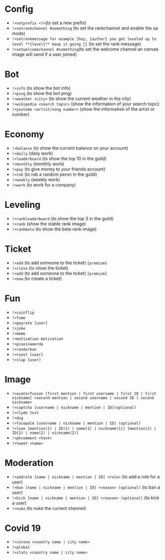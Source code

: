 # Config

+ `!>setprefix <?>`(to set a new prefix)
+ `!>setrankchannel #something` (to set the rankchannel and enable the xp mode)
+ `!>setrankmessage for example [hey, {author} you get leveled up to level **{level}** keep it going 🥳]` (to set the rank message)
+ `!>setwelcomechannel #something`(to set the welcome channel an canvas image will send if a user joined)

# Bot
+ `!>info` (to show the bot info)
+ `!>ping` (to show the bot ping)
+ `!>weather <city>` (to show the current weather in the city)
+ `!>wikipedia <search topic>` (show the information of your search topic)
+ `!>youtube <artist/song number>` (show the information of the artist or number)

# Economy
+ `!>balance` (to show the current balance on your account)
+ `!>daily` (daily work)
+ `!>leaderboard` (to show the top 10 in the guild)
+ `!>monthly` (monthly work)
+ `!>pay` (to give money to your friends account)
+ `!>rob` (to rob a random peron in the guild)
+ `!>weekly` (weekly work)
+ `!>work` (to work for a company)

# Leveling
+ `!>rankleaderboard` (to show the top 3 in the guild)
+ `!>rank` (show the stable rank image)
+ `!>rankbeta` (to show the beta rank image)

# Ticket
+ `!>add` (to add someone to the ticket) `[premium]`
+ `!>close` (to close the ticket)
+ `!>add` (to add someone to the ticket) `[premium]`
+ `!>new` (to create a ticket)

# Fun
+ `!>coinflip`
+ `!>fume`
+ `!>gayrate [user]`
+ `!>joke`
+ `!>meme`
+ `!>motivation motivation`
+ `!>piseinamerda`
+ `!>randurban`
+ `!>roast [user]`
+ `!>slap [user]`

# Image
+ `!>avatarfusion [first mention | first username | first ID | first nickname] <second mention | second username | second ID | second nickname>`
+ `!>captcha [username | nickname | mention | ID](optional)`
+ `!>clyde text`
+ `!>dog`
+ `!>facepalm [username | nickname | mention | ID] (optional)`
+ `!>love [mention(1) | ID(1) | name(1) | nickname(1)] [mention(2) | ID(2) | name(2) | nickname(2)]`
+ `!>phcomment <text>`
+ `!>tweet <name>`

# Moderation
+ `!>addrole [name | nickname | mention | ID] <role>` (to add a role for a user)
+ `!>ban [name | nickname | mention | ID] <reason> (optional)` (to ban a user)
+ `!>kick [name | nickname | mention | ID] <reason> (optional)` (to kick a user)
+ `!>nuke` (to nuke the current channel)

# Covid 19
+ `!>corona <country name | city name>`
+ `!>global`
+ `!>stats <country name | city name>`
